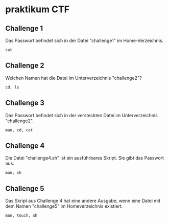 # praktikum CTF

## Challenge 1
Das Passwort befindet sich in der Datei "challenge1" im Home-Verzeichnis.

`cat`

## Challenge 2
Welchen Namen hat die Datei im Unterverzeichnis "challenge2"?

`cd, ls`

## Challenge 3
Das Passwort befindet sich in der versteckten Datei im Unterverzeichnis "challenge2".

`man, cd, cat`

## Challenge 4
Die Datei "challenge4.sh" ist ein ausführbares Skript. Sie gibt das Passwort aus.

`man, sh`

## Challenge 5
Das Skript aus Challenge 4 hat eine andere Ausgabe, wenn eine Datei mit dem Namen "challenge5" im Homeverzeichnis existiert.

`man, touch, sh`
